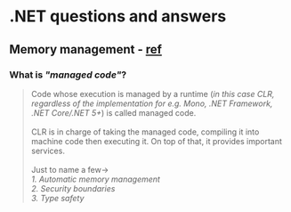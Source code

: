 # .NET questions and answers

## Memory management - [ref](https://docs.microsoft.com/en-us/dotnet/standard/managed-code)
### What is _"managed code"_?
> Code whose execution is managed by a runtime (_in this case CLR, regardless of the implementation for e.g. Mono, .NET Framework, .NET Core/.NET 5+_) is called managed code.
> <br/>
> <br/>
> CLR is in charge of taking the managed code, compiling it into machine code then executing it. On top of that, it provides important services.
> <br/>
> <br/>
> Just to name a few&#8594;<br/>
>   _1. Automatic memory management_<br/>
>   _2. Security boundaries_<br/>
>   _3. Type safety_<br/>
